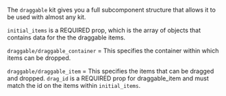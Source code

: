 The `draggable` kit gives you a full subcomponent structure that allows it to be used with almost any kit.

`initial_items` is a REQUIRED prop, which is the array of objects that contains data for the the draggable items.
 
`draggable/draggable_container` = This specifies the container within which items can be dropped.

`draggable/draggable_item` = This specifies the items that can be dragged and dropped. `drag_id` is a REQUIRED prop for draggable_item and must match the id on the items within `initial_items`.